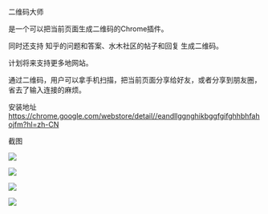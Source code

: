 二维码大师

是一个可以把当前页面生成二维码的Chrome插件。 

同时还支持 知乎的问题和答案、水木社区的帖子和回复 生成二维码。

计划将来支持更多地网站。

通过二维码，用户可以拿手机扫描，把当前页面分享给好友，或者分享到朋友圈，省去了输入连接的麻烦。



安装地址 <https://chrome.google.com/webstore/detail//eandllggnghikbggfgifghhbhfahojfm?hl=zh-CN>

截图


![](https://git.oschina.net/cobola/chrome-plugin-qrcode/raw/master/google1280x800/1400x560.png)


![](https://git.oschina.net/cobola/chrome-plugin-qrcode/raw/master/google1280x800/contextmenu.png)


![](https://git.oschina.net/cobola/chrome-plugin-qrcode/raw/master/google1280x800/selecttext.png)

![](https://git.oschina.net/cobola/chrome-plugin-qrcode/raw/master/google1280x800/smth.png)






